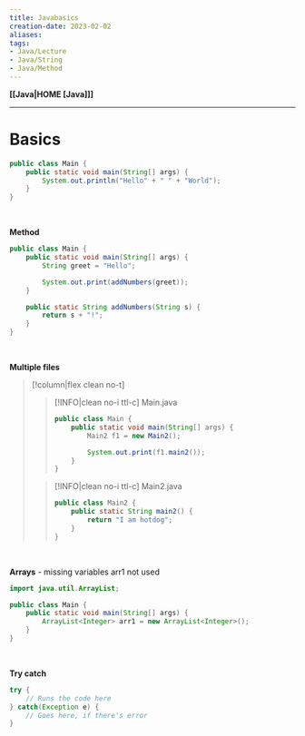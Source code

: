 ```yaml
---
title: Javabasics
creation-date: 2023-02-02
aliases:
tags:
- Java/Lecture
- Java/String
- Java/Method
---
```

**[[Java|HOME [Java]]]**

---
# Basics
```java
public class Main {
    public static void main(String[] args) {
        System.out.println("Hello" + " " + "World");
    }
}
```
<br>

**Method**
```java
public class Main {
    public static void main(String[] args) {
        String greet = "Hello";

        System.out.print(addNumbers(greet));
    }

    public static String addNumbers(String s) {
        return s + "!";
    }
}
```
<br>

**Multiple files**
>[!column|flex clean no-t]
>>[!INFO|clean no-i ttl-c] Main.java
>> ```java
>> public class Main {
>>     public static void main(String[] args) {
>>         Main2 f1 = new Main2();
>> 
>>         System.out.print(f1.main2());
>>     }
>> }
>> ```
>
>>[!INFO|clean no-i ttl-c] Main2.java
>> ```java
>> public class Main2 {
>>     public static String main2() {
>>         return "I am hotdog";
>>     }
>> }
>> ```

<br>

**Arrays** - missing variables arr1 not used
```java
import java.util.ArrayList;

public class Main {
    public static void main(String[] args) {
        ArrayList<Integer> arr1 = new ArrayList<Integer>();
    }
}
```
<br>

**Try catch**
```java
try {
	// Runs the code here
} catch(Exception e) {
	// Goes here, if there's error
}
```